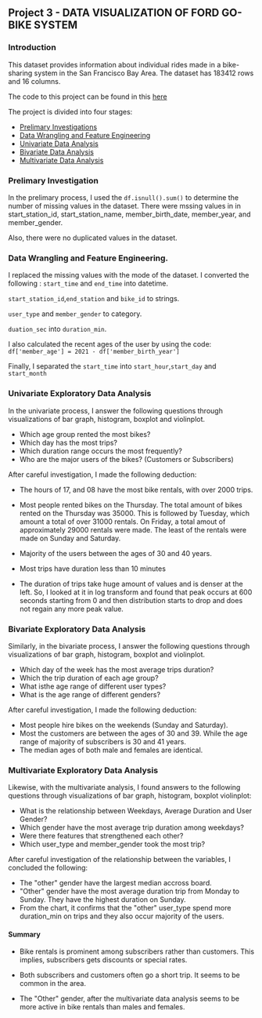 ## Project 3 - DATA VISUALIZATION  OF FORD GO-BIKE SYSTEM

### Introduction

This dataset provides information about individual rides made in a bike-sharing system in the San Francisco Bay Area. The dataset has 183412 rows and 16 columns.

The code to this project can be found  in this [here](https://github.com/Eben-Success/Udacity_Data_Analysis_Projects/tree/master/Project%203)

The project is divided into four stages:
- [Prelimary Investigations](#investigation)
- [Data Wrangling and Feature Engineering](#wrangling)
- [Univariate Data Analysis](#univariate)
- [Bivariate Data Analysis](#bivariate)
- [Multivariate Data Analysis](#multivariate)


### <a id="investigating">Prelimary Investigation</a>
In the prelimary process, I used the ```df.isnull().sum()``` to determine the number of missing values in the dataset. There were mssing values in  in start_station_id, start_station_name, member_birth_date, member_year, and member_gender.

Also, there were no duplicated values in the dataset.

### <a id="wrangling">Data Wrangling and Feature Engineering.</a> 
I replaced the missing values with the  mode of the dataset.
I converted the following :
```start_time```  and ```end_time``` into datetime.

```start_station_id```,```end_station``` and ```bike_id``` to strings.

 ```user_type```  and ```member_gender``` to category.

```duation_sec``` into ```duration_min```.

I also calculated the recent ages of the user by using the code: ```df['member_age'] = 2021 - df['member_birth_year']```

Finally, I separated the   ```start_time``` into ```start_hour```,```start_day```  and  ```start_month``` 



### <a id="univariate">Univariate Exploratory Data Analysis</a>

In the univariate process, I answer the following questions through visualizations of bar graph, histogram, boxplot and violinplot.

- Which age group rented the most bikes?
- Which day has the most trips?
- Which duration range occurs the most frequently?
- Who are the major users of the bikes? (Customers or Subscribers)

After careful investigation, I made the following deduction:
- The hours of 17, and 08 have the most bike rentals, with over 2000 trips.

- Most people rented bikes on the Thursday. The total amount of bikes rented on the Thursday was 35000. This is followed by Tuesday, which amount a total of over 31000 rentals. On Friday,  a total amout of approximately 29000 rentals were made. The least of the rentals were made on Sunday and Saturday.
- Majority of the users between the ages of 30 and 40 years.
- Most trips have duration less than 10 minutes
- The duration of trips take huge amount of values and is denser at the left. So, I looked at it in log transform and found that peak occurs at 600 seconds starting from 0 and then distribution starts to drop and does not regain any more peak value.

### <a id="bivariate">Bivariate Exploratory Data Analysis</a>
Similarly, in the bivariate process, I answer the following questions through visualizations of bar graph, histogram, boxplot and violinplot.

- Which day of the week has the most average trips duration?
- Which the trip duration of each age group?
- What isthe age range of different user types?
- What is the age range of different genders?

After careful investigation, I made the following deduction:
- Most people hire bikes on the weekends (Sunday and Saturday).
- Most the customers are between the ages of 30 and 39. While the age range of  majority of subscribers is 30 and 41 years. 
- The median ages of both male and females are identical. 


### <a id="multivariate">Multivariate Exploratory Data Analysis</a>

Likewise, with the multivariate analysis, I found answers to the following questions through visualizations of bar graph, histogram, boxplot violinplot:
- What is the relationship between Weekdays, Average Duration and User Gender?
- Which gender have the most average trip duration among weekdays?
- Were there features that strengthened each other?
- Which user_type and member_gender took the most trip?

After careful investigation of the relationship between the variables, I concluded the following:
* The  "other" gender have the largest median accross board.
* "Other" gender have the most average duration trip from Monday to Sunday. They have the highest duration on Sunday.
* From the chart, it confirms that the "other" user_type spend more duration_min on trips and they also occur majority of the users.

#### Summary
* Bike rentals is prominent among subscribers rather than customers. This implies, subscribers gets discounts or special rates.

* Both subscribers and customers often go a short trip. It seems to be common in the area. 

* The "Other" gender, after the multivariate data analysis seems to be more active in bike rentals than males and females.




